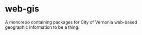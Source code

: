 # web-gis
A monorepo containing packages for City of Vernonia web-based geographic information to be a thing.
